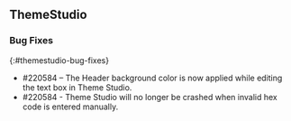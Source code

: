 ## ThemeStudio

### Bug Fixes
{:#themestudio-bug-fixes}

* #220584 – The Header background color is now applied while editing the text box in Theme Studio.
* #220584 - Theme Studio will no longer be crashed when invalid hex code is entered manually.
